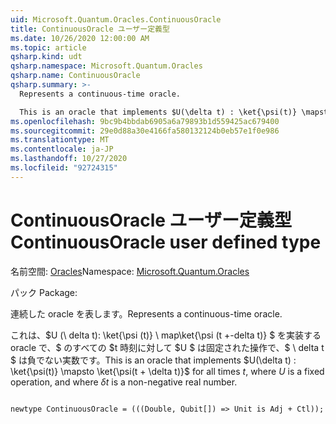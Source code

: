 ```yaml
---
uid: Microsoft.Quantum.Oracles.ContinuousOracle
title: ContinuousOracle ユーザー定義型
ms.date: 10/26/2020 12:00:00 AM
ms.topic: article
qsharp.kind: udt
qsharp.namespace: Microsoft.Quantum.Oracles
qsharp.name: ContinuousOracle
qsharp.summary: >-
  Represents a continuous-time oracle.

  This is an oracle that implements $U(\delta t) : \ket{\psi(t)} \mapsto \ket{\psi(t + \delta t)}$ for all times $t$, where $U$ is a fixed operation, and where $\delta t$ is a non-negative real number.
ms.openlocfilehash: 9bc9b4bbdab6905a6a79893b1d559425ac679400
ms.sourcegitcommit: 29e0d88a30e4166fa580132124b0eb57e1f0e986
ms.translationtype: MT
ms.contentlocale: ja-JP
ms.lasthandoff: 10/27/2020
ms.locfileid: "92724315"
---
```

# <a name="continuousoracle-user-defined-type"></a><span data-ttu-id="602a8-102">ContinuousOracle ユーザー定義型</span><span class="sxs-lookup"><span data-stu-id="602a8-102">ContinuousOracle user defined type</span></span>

<span data-ttu-id="602a8-103">名前空間: [Oracles](xref:Microsoft.Quantum.Oracles)</span><span class="sxs-lookup"><span data-stu-id="602a8-103">Namespace: [Microsoft.Quantum.Oracles](xref:Microsoft.Quantum.Oracles)</span></span>

<span data-ttu-id="602a8-104">パック [](https://nuget.org/packages/)</span><span class="sxs-lookup"><span data-stu-id="602a8-104">Package: [](https://nuget.org/packages/)</span></span>


<span data-ttu-id="602a8-105">連続した oracle を表します。</span><span class="sxs-lookup"><span data-stu-id="602a8-105">Represents a continuous-time oracle.</span></span>

<span data-ttu-id="602a8-106">これは、$U (\ delta t): \ket{\psi (t)} \ map\ket{\psi (t +-delta t)} $ を実装する oracle で、$ のすべての $t 時刻に対して $U $ は固定された操作で、$ \ delta t $ は負でない実数です。</span><span class="sxs-lookup"><span data-stu-id="602a8-106">This is an oracle that implements $U(\delta t) : \ket{\psi(t)} \mapsto \ket{\psi(t + \delta t)}$ for all times $t$, where $U$ is a fixed operation, and where $\delta t$ is a non-negative real number.</span></span>

```qsharp

newtype ContinuousOracle = (((Double, Qubit[]) => Unit is Adj + Ctl));
```

